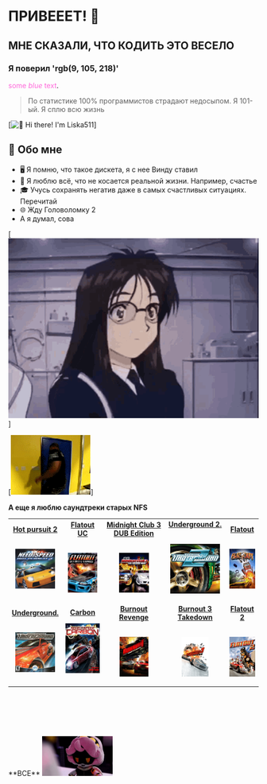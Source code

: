 # ПРИВЕЕЕТ! 👋
## МНЕ СКАЗАЛИ, ЧТО КОДИТЬ ЭТО ВЕСЕЛО
### Я поверил 'rgb(9, 105, 218)'
<span style="color:rgb(255, 105, 218)">some *blue* text</span>.
> По статистике 100% программистов страдают недосыпом. Я 101-ый. Я сплю всю жизнь

[<img src="https://raw.githubusercontent.com/Liska511/Liska511/master/springtrap.gif.jpg" alt="👋 Hi there! I'm Liska511" title="👋 Hi there! I'm Liska511 "/>]

## :book: Обо мне
- 🖥 Я помню, что такое дискета, я с нее Винду ставил
- 💼 Я люблю всё, что не косается реальной жизни. Например, счастье
- 🎓 Учусь сохранять негатив даже в самых счастливых ситуациях. Перечитай
- 🌐 Жду Головоломку 2
- А я думал, сова


[<img src="https://raw.githubusercontent.com/Liska511/Liska511/master/ah-eto-bleh-anime.gif.jpg" alt="👋 Hi there! I'm Liska511" title="👋 Hi there! I'm Liska511 "/>]

[<img src="https://raw.githubusercontent.com/Liska511/Liska511/master/Злой негр.gif.jpg" alt="👋 Hi there! I'm Liska511" title="👋 Hi there! I'm Liska511 "/>]

**А еще я люблю саундтреки старых NFS**
<table width="100%" align="center">
<tr>
<td align="center">
<a href="https://www.youtube.com/playlist?list=PLD500F1A9DB64260">
<strong>Hot pursuit 2</strong>
<br />
<br />


<p>

<img alt="Globe" height="80" src="m1000x1000.jpeg">
</a>
</p>

</td>
<td align="center">
<a href="https://www.youtube.com/playlist?list=PL1040CAEDDD9D1217">
<strong>Flatout UC</strong>
<br />
<br />


<p>

<img alt="Globe" height="80" src="2tBnRusfgCoUWOJ0M42RCQ.jpeg">
</a>
</p>

</td>
<td align="center">
<a href="https://www.youtube.com/watch?v=2YDdIRs-Ayw&list=PL2upEFEREDHtu7neMze8Pg8k2cnpprP5u">
<strong>Midnight Club 3 DUB Edition</strong>
<br />
<br />


<p>

<img alt="Globe" height="80" src="Midnight_Club_3_DUB_Edition_Remix_Coverart.jpg">
</a>
</p>

</td>


<td align="center">
<a href="https://www.youtube.com/playlist?list=PLDE0DBBFAA8E2F771">
<strong>Underground 2.</strong>
<br />
<br />


<p>
<img height="100" alt="Music" src="i.jpeg"> 
</a>
</p>

</td>
<td align="center">
<a href="https://www.youtube.com/watch?v=-scG_faKFGk&list=PLKlbTXjy-F6q9qbt1hM78aD9dvXTMOMDG">
<strong>Flatout</strong>
<br />
<br />


<p>

<img alt="Globe" height="80" src="W_Du12DLHNBH1HdmLXaPrQ.jpeg">
</a>
</p>

</td>
</tr>
<tr>
<td align="center">
<a href="https://www.youtube.com/watch?v=IadccBJdMMY&list=PL5TXH58GrZaP6wEnZO_nCLqoLIuU2XpAt">
<strong>Underground.</strong>
<br />
<br />


<p>

<img alt="Globe" height="80" src="7491_5ef8b15a62861.jpg">
</a>
</p>

</td>


<td align="center">
<a href="https://www.youtube.com/playlist?list=PLZPilAQ9a3X2uLFY5Z37kCPYblvayN9tC">
<strong>Carbon</strong>



<p>
<img height="100" alt="Music" src="1405_526887.jpg"> 
</a>
</p>

</td>
<td align="center">
<a href="https://www.youtube.com/watch?v=Gx_hiRqOzpI&list=PLwT_cPIGQU_VvkfcM7FZsLY-nwyhMEVAD">
<strong>Burnout Revenge</strong>
<br />
<br />


<p>

<img alt="Globe" height="80" src="i (1).jpeg">
</a>
</p>

</td>
<td align="center">
<a href="https://www.youtube.com/playlist?list=PLeTrn4AsfVQwFcfxIGP1XkTTsShi2CiUp">
<strong>Burnout 3 Takedown</strong>
<br />
<br />


<p>

<img alt="Globe" height="80" src="main-qimg-9df30a7fb2f62505b22367e351584e0a.png">
</a>
</p>

</td>
<td align="center">
<a href="https://www.youtube.com/watch?v=X6TqzaKumxU&list=PLKlbTXjy-F6qz1HCLkVOMjQS2XnxYEIGO">
<strong>Flatout 2</strong>
<br />
<br />


<p>

<img alt="Globe" height="80" src="HxMV0wHI5hayJtUt1teXfA.jpeg">
</a>
</p>

</td>
</tr>
</table>
<br>
<br>
<br>
<br>
<br>
**ВСЕ**
<img alt="Globe" height="80" src="lv_0_20230409003958.gif.jpg">


